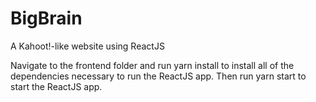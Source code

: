 # BigBrain
A Kahoot!-like website using ReactJS

Navigate to the frontend folder and run yarn install to install all of the dependencies necessary to run the ReactJS app. Then run yarn start to start the ReactJS app.
